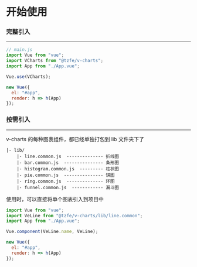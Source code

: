 # 开始使用

### 完整引入

---

```js
// main.js
import Vue from "vue";
import VCharts from "@tzfe/v-charts";
import App from "./App.vue";

Vue.use(VCharts);

new Vue({
  el: "#app",
  render: h => h(App)
});
```

### 按需引入

---

v-charts 的每种图表组件，都已经单独打包到 lib 文件夹下了

```
|- lib/
    |- line.common.js  -------------- 折线图
    |- bar.common.js  --------------- 条形图
    |- histogram.common.js  --------- 柱状图
    |- pie.common.js  --------------- 饼图
    |- ring.common.js  -------------- 环图
    |- funnel.common.js  ------------ 漏斗图
```

使用时，可以直接将单个图表引入到项目中

```js
import Vue from "vue";
import VeLine from "@tzfe/v-charts/lib/line.common";
import App from "./App.vue";

Vue.component(VeLine.name, VeLine);

new Vue({
  el: "#app",
  render: h => h(App)
});
```
